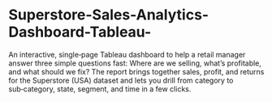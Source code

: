 # Superstore-Sales-Analytics-Dashboard-Tableau-
An interactive, single‑page Tableau dashboard to help a retail manager answer three simple questions fast: Where are we selling, what’s profitable, and what should we fix? The report brings together sales, profit, and returns for the Superstore (USA) dataset and lets you drill from category to sub‑category, state, segment, and time in a few clicks.
